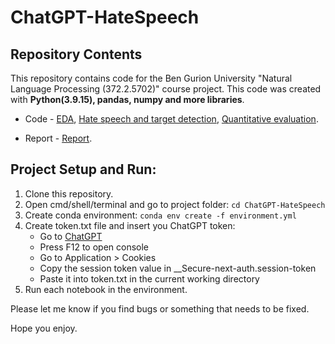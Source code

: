 # ChatGPT-HateSpeech

## Repository Contents
This repository contains code for the Ben Gurion University "Natural Language Processing (372.2.5702)" course project. This code was created with <b> Python(3.9.15), pandas, numpy and more libraries</b>.

- Code - [EDA](https://github.com/leorrose/ChatGPT-Hate-Speech/blob/main/eda.ipynb), [Hate speech and target detection](https://github.com/leorrose/ChatGPT-Hate-Speech/blob/main/hate_speech_chat_gpt.ipynb), [Quantitative evaluation](https://github.com/leorrose/ChatGPT-Hate-Speech/blob/main/quantitative_evaluation.ipynb).

- Report - [Report](https://github.com/leorrose/ChatGPT-Hate-Speech/blob/main/report.pdf).

## Project Setup and Run:

1. Clone this repository.
2. Open cmd/shell/terminal and go to project folder: `cd ChatGPT-HateSpeech`
3. Create conda environment: `conda env create -f environment.yml`
4. Create token.txt file and insert you ChatGPT token:
    - Go to [ChatGPT](https://chat.openai.com/api/auth/session)
    - Press F12 to open console
    - Go to Application > Cookies
    - Copy the session token value in __Secure-next-auth.session-token
    - Paste it into token.txt in the current working directory
5. Run each notebook in the environment.

Please let me know if you find bugs or something that needs to be fixed.

Hope you enjoy.
